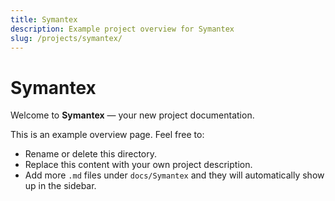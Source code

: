 ```yaml
---
title: Symantex
description: Example project overview for Symantex
slug: /projects/symantex/
---
```


# Symantex

Welcome to **Symantex** — your new project documentation.

This is an example overview page. Feel free to:

- Rename or delete this directory.
- Replace this content with your own project description.
- Add more `.md` files under `docs/Symantex` and they will automatically show up in the sidebar.